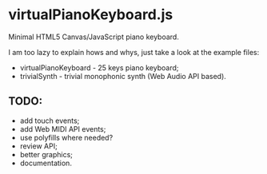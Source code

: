 # virtualPianoKeyboard.js
Minimal HTML5 Canvas/JavaScript piano keyboard.

I am too lazy to explain hows and whys, just take a look at the example files:
* virtualPianoKeyboard - 25 keys piano keyboard;
* trivialSynth - trivial monophonic synth (Web Audio API based).

## TODO:

* add touch events;
* add Web MIDI API events;
* use polyfills where needed?
* review API;
* better graphics;
* documentation.
